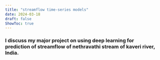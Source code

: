 ```yaml
---
title: "streamflow time-series models"
date: 2024-03-18
draft: false
ShowToc: true
---
```

### I discuss my major project on using deep learning for prediction of streamflow of nethravathi stream of kaveri river, India.